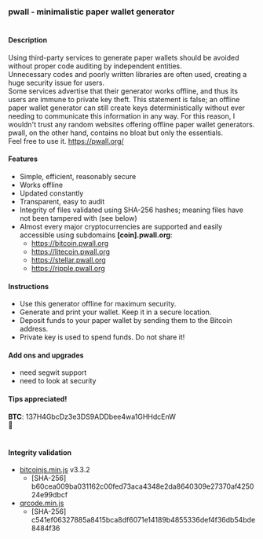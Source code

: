### pwall - minimalistic paper wallet generator
#
#### Description
Using third-party services to generate paper wallets should be avoided without proper code auditing by independent entities.  
Unnecessary codes and poorly written libraries are often used, creating a huge security issue for users.  
Some services advertise that their generator works offline, and thus its users are immune to private key theft.
This statement is false; an offline paper wallet generator can still create keys deterministically without ever needing to communicate this information in any way.
For this reason, I wouldn't trust any random websites offering offline paper wallet generators.  
pwall, on the other hand, contains no bloat but only the essentials.  
Feel free to use it. https://pwall.org/ 

#### Features
* Simple, efficient, reasonably secure
* Works offline
* Updated constantly
* Transparent, easy to audit
* Integrity of files validated using SHA-256 hashes; meaning files have not been tampered with (see below)
* Almost every major cryptocurrencies are supported and easily accessible using subdomains **[coin].pwall.org**:
	* https://bitcoin.pwall.org
	* https://litecoin.pwall.org
	* https://stellar.pwall.org
	* https://ripple.pwall.org
		
#### Instructions
* Use this generator offline for maximum security.
* Generate and print your wallet. Keep it in a secure location.
* Deposit funds to your paper wallet by sending them to the Bitcoin address.
* Private key is used to spend funds. Do not share it!


#### Add ons and upgrades
* need segwit support
* need to look at security


#### Tips appreciated!  
**BTC**: 137H4GbcDz3e3DS9ADDbee4wa1GHHdcEnW  
:punch:
#
#### Integrity validation
* [bitcoinjs.min.js](https://github.com/bitcoinjs/bitcoinjs-lib) v3.3.2
	* [SHA-256] b60cea009ba031162c00fed73aca4348e2da8640309e27370af425024e99dbcf
* [qrcode.min.js](https://github.com/davidshimjs/qrcodejs) 
	* [SHA-256] c541ef06327885a8415bca8df6071e14189b4855336def4f36db54bde8484f36

